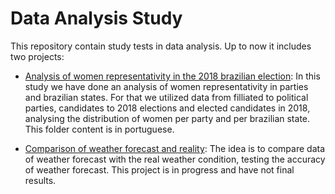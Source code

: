 # Data Analysis Study

This repository contain study tests in data analysis. Up to now it includes two projects:

* [Analysis of women representativity in the 2018 brazilian election](partidos-politicos):
In this study we have done an analysis of women representativity in parties and brazilian
states. For that we utilized data from filliated to political parties, candidates to 2018
elections and elected candidates in 2018, analysing the distribution of women per party
and per brazilian state. This folder content is in portuguese.

* [Comparison of weather forecast and reality](previsao-do-tempo):
The idea is to compare data of weather forecast with the real weather
condition, testing the accuracy of weather forecast. This project is in progress
and have not final results.

